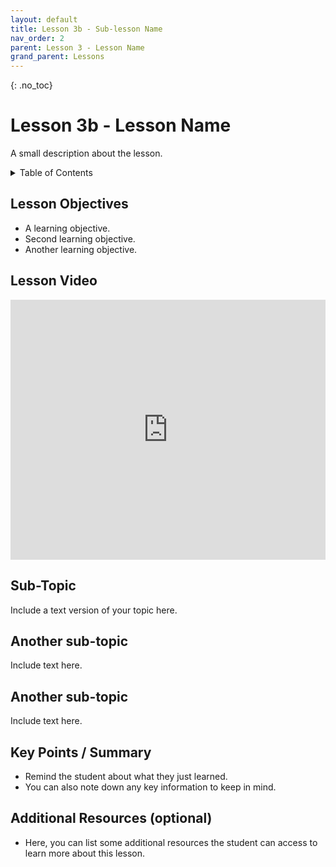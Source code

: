 ```yaml
---
layout: default
title: Lesson 3b - Sub-lesson Name
nav_order: 2
parent: Lesson 3 - Lesson Name
grand_parent: Lessons
---
```


{: .no_toc}  
# Lesson 3b - Lesson Name 

A small description about the lesson.

<details markdown="block">
  <summary>
    Table of Contents
  </summary>
  {: .text-delta }
- TOC
{:toc}
</details>

## Lesson Objectives
- A learning objective.
- Second learning objective.
- Another learning objective.

## Lesson Video

<iframe height="416" width="100%" allowfullscreen frameborder=0 src="https://echo360.ca/media/a65689c0-c35c-4f33-9c12-f0ac97883f54/public?autoplay=false&automute=false"></iframe>

## Sub-Topic

Include a text version of your topic here.

## Another sub-topic

Include text here.

## Another sub-topic

Include text here.

## Key Points / Summary

- Remind the student about what they just learned.
- You can also note down any key information to keep in mind.

## Additional Resources (optional)

- Here, you can list some additional resources the student can access to learn more about this lesson.
